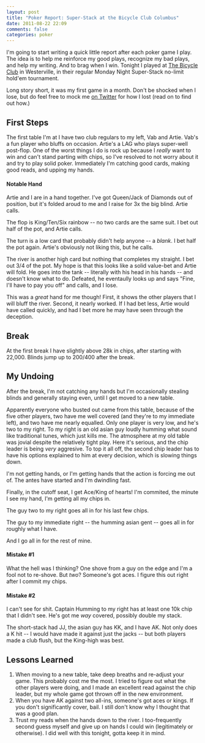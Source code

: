 ```yaml
---
layout: post
title: "Poker Report: Super-Stack at the Bicycle Club Columbus"
date: 2011-08-22 22:09
comments: false
categories: poker
---
```


I'm going to start writing a quick little report after each poker game I play. The idea is to help me reinforce my good plays, recognize my bad plays, and help my writing. And to brag when I win. Tonight I played at [The Bicycle Club](http://thecycleclub.org) in Westerville, in their regular Monday Night Super-Stack no-limit hold'em tournament. 

Long story short, it was my first game in a month. Don't be shocked when I lose, but do feel free to mock me [on Twitter](http://twitter.com/joncanady) for how I lost (read on to find out how.)

<!-- more -->

## First Steps

The first table I'm at I have  two club regulars to my left, Vab and Artie. Vab's a fun player who bluffs on occasion. Artie's a LAG who plays super-well post-flop. One of the worst things I do is rock up because I *really* want to win and can't stand parting with chips, so I've resolved to not worry about it and try to play solid poker. Immediately I'm catching good cards, making good reads, and upping my hands.

#### Notable Hand

Artie and I are in a hand together. I've got Queen/Jack of Diamonds out of position, but it's folded aroud to me and I raise for 3x the big blind. Artie calls.

The flop is King/Ten/Six rainbow -- no two cards are the same suit. I bet out half of the pot, and Artie calls.

The turn is a low card that probably didn't help anyone -- a *blank*. I bet half the pot again. Artie's obviously not liking this, but he calls.

The river is another high card but nothing that completes my straight. I bet out 3/4 of the pot. My hope is that this looks like a solid value-bet and Artie will fold. He goes into the tank -- literally with his head in his hands -- and doesn't know what to do. Defeated, he eventaully looks up and says "Fine, I'll have to pay you off" and calls, and I lose.

This was a *great* hand for me though! First, it shows the other players that I will bluff the river. Second, it nearly worked. If I had bet less, Artie would have called quickly, and had I bet more he may have seen through the deception. 

## Break

At the first break I have slightly above 28k in chips, after starting with 22,000. Blinds jump up to 200/400 after the break.

## My Undoing

After the break, I'm not catching any hands but I'm occasionally stealing blinds and generally staying even, until I get moved to a new table.

Apparently everyone who busted out came from this table, because of the five other players, two have me well covered (and they're to my immediate left), and two have me nearly equalled. Only one player is very low, and he's two to my right. To my right is an old asian guy loudly humming what sound like traditional tunes, which just kills me. The atmosphere at my old table was jovial despite the relatively tight play. Here it's serious, and the chip leader is being *very* aggresive. To top it all off, the second chip leader has to have his options explained to him at every decision, which is slowing things down.

I'm not getting hands, or I'm getting hands that the action is forcing me out of. The antes have started and I'm dwindling fast.

Finally, in the cutoff seat, I get Ace/King of hearts! I'm commited, the minute I see my hand, I'm getting all my chips in.

The guy two to my right goes all in for his last few chips.

The guy to my immediate right -- the humming asian gent --  goes all in for roughly what I have.

And I go all in for the rest of mine.

#### Mistake #1

What the hell was I thinking? One shove from a guy on the edge and I'm a fool not to re-shove. But *two*? Someone's got aces. I figure this out right after I commit my chips.

#### Mistake #2

I can't see for shit. Captain Humming to my right has at least one 10k chip that I didn't see. He's got me *way* covered, possibly double my stack. 

The short-stack had JJ, the asian guy has KK, and I have AK. Not only does a K hit -- I would have made it against just the jacks -- but both players made a club flush, but the King-high was best.

## Lessons Learned

1. When moving to a new table, take deep breaths and re-adjust your game. This probably cost me the most. I tried to figure out what the other players were doing, and I made an excellent read against the chip leader, but my whole game got thrown off in the new environment. 
2. When you have AK against two all-ins, someone's got aces or kings. If you don't significantly cover, bail. I still don't know why I thought that was a good plan.
3. Trust my reads when the hands down to the river. I too-frequently second guess myself and give up on hands I could win (legitimately or otherwise). I did well with this tonight, gotta keep it in mind.
